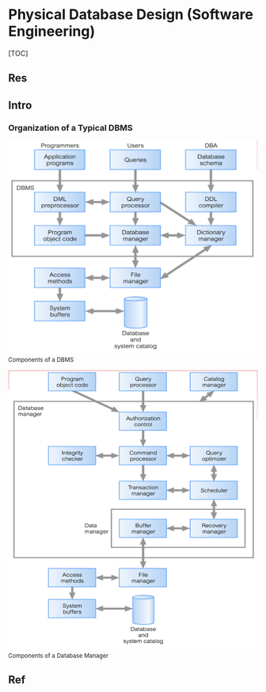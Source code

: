 # Physical Database Design (Software Engineering)

[TOC]



## Res


## Intro
### Organization of a Typical DBMS
![|500](../../../../../../../Assets/Pics/Screenshot%202023-03-06%20at%203.32.35%20PM.png)
<small>Components of a DBMS</small>


![|500](../../../../../../../Assets/Pics/Screenshot%202023-03-06%20at%203.32.51%20PM.png)
<small>Components of a Database Manager</small>



## Ref

